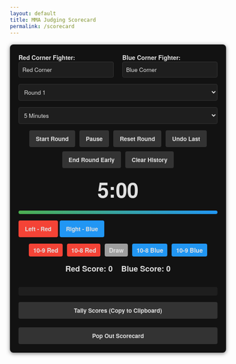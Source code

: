 ```yaml
---
layout: default
title: MMA Judging Scorecard
permalink: /scorecard
---
```


<div class="scorecard-container">
    <div class="content">
        <div class="fighter-inputs">
            <div class="fighter-red">
                <label for="red-fighter">Red Corner Fighter:</label>
                <input type="text" id="red-fighter" placeholder="Red Corner" value="Red Corner">
            </div>
            <div class="fighter-blue">
                <label for="blue-fighter">Blue Corner Fighter:</label>
                <input type="text" id="blue-fighter" placeholder="Blue Corner" value="Blue Corner">
            </div>
        </div>
        <select id="round-select">
            <option value="1">Round 1</option>
            <option value="2">Round 2</option>
            <option value="3">Round 3</option>
            <option value="4">Round 4</option>
            <option value="5">Round 5</option>
        </select>
        <select id="duration-select" onchange="updateTimerFromDuration()">
            <option value="300">5 Minutes</option>
            <option value="180">3 Minutes</option>
        </select>
        <div class="buttons">
            <button id="start-button" onclick="startRound()">Start Round</button>
            <button id="pause-button" onclick="pauseResumeRound()" disabled>Pause</button>
            <button id="reset-button" onclick="resetRound()" disabled>Reset Round</button>
            <button id="undo-button" onclick="undoScore()" disabled>Undo Last</button>
            <button id="end-button" onclick="endRound()" disabled>End Round Early</button>
            <button id="clear-history" onclick="clearHistory()">Clear History</button>
        </div>
        <div class="timer" id="timer" aria-live="polite">5:00</div>
        <div class="progress-bar">
            <div class="progress" id="progress"></div>
        </div>
        <div id="scoring-area" class="hidden">
            <button onclick="scoreRed()" class="red corner" aria-label="Score for Red (Left Arrow)">Left - Red</button>
            <button onclick="scoreBlue()" class="blue corner" aria-label="Score for Blue (Right Arrow)">Right - Blue</button>
        </div>
        <div class="direct-score">
            <button onclick="lockScore('10-9 Red')" class="red corner small" disabled>10-9 Red</button>
            <button onclick="lockScore('10-8 Red')" class="red corner small" disabled>10-8 Red</button>
            <button onclick="lockScore('Draw')" class="neutral small" disabled>Draw</button>
            <button onclick="lockScore('10-8 Blue')" class="blue corner small" disabled>10-8 Blue</button>
            <button onclick="lockScore('10-9 Blue')" class="blue corner small" disabled>10-9 Blue</button>
        </div>
        <div class="scores">
            <div class="score" id="red-score" aria-live="polite">Red Score: 0</div>
            <div class="score" id="blue-score" aria-live="polite">Blue Score: 0</div>
        </div>
        <div id="round-winner" aria-live="assertive"></div>
        <div class="history" id="history" aria-live="polite"></div>
        <button id="tally-button" onclick="tallyScores()">Tally Scores (Copy to Clipboard)</button>
    </div>
    <button class="popout-button" onclick="popOutScorecard()">Pop Out Scorecard</button>
</div>
<script>
    let redScore = 0;
    let blueScore = 0;
    let timerInterval;
    let isScoringActive = false;
    let timeLeft = 300; // Default to 5 minutes in seconds
    let maxTime = 300; // Track the max for progress calculation
    let isPaused = false;
    let history = [];
    let lastScore = null;
    const STORAGE_KEY = 'mma_scorecard_history';

    document.addEventListener('DOMContentLoaded', () => {
        history = JSON.parse(localStorage.getItem(STORAGE_KEY)) || [];
        document.getElementById('history').textContent = history.join('\n');
        updateTimerFromDuration(); // Initial timer display from default duration
    });

    function updateTimerFromDuration() {
        if (!isScoringActive) {
            maxTime = parseInt(document.getElementById('duration-select').value);
            timeLeft = maxTime;
            updateTimerDisplay();
        }
    }
    function startRound() {
        if (!isScoringActive) {
            redScore = 0;
            blueScore = 0;
            maxTime = parseInt(document.getElementById('duration-select').value);
            timeLeft = maxTime;
            lastScore = null;
            updateScores();
            updateProgress();
            updateTimerDisplay();
            document.getElementById('round-winner').textContent = '';
            document.getElementById('scoring-area').classList.remove('hidden');
            enableDirectScoreButtons(true);
            isScoringActive = true;
            document.getElementById('start-button').disabled = true;
            document.getElementById('pause-button').disabled = false;
            document.getElementById('reset-button').disabled = false;
            document.getElementById('undo-button').disabled = false;
            document.getElementById('end-button').disabled = false;
            timerInterval = setInterval(() => {
                if (!isPaused) {
                    timeLeft--;
                    updateProgress();
                    updateTimerDisplay();
                    if (timeLeft <= 30) flashTimer();
                    if (timeLeft <= 0) {
                        endRound();
                    }
                }
            }, 1000);
        }
    }
    function pauseResumeRound() {
        isPaused = !isPaused;
        document.getElementById('pause-button').textContent = isPaused ? 'Resume' : 'Pause';
        if (isPaused) {
            clearInterval(timerInterval);
        } else if (isScoringActive) {
            timerInterval = setInterval(() => {
                if (!isPaused) {
                    timeLeft--;
                    updateProgress();
                    updateTimerDisplay();
                    if (timeLeft <= 30) flashTimer();
                    if (timeLeft <= 0) {
                        endRound();
                    }
                }
            }, 1000);
        }
    }
    function resetRound() {
        if (isScoringActive) {
            redScore = 0;
            blueScore = 0;
            timeLeft = maxTime;
            lastScore = null;
            updateScores();
            updateProgress();
            updateTimerDisplay();
            document.getElementById('round-winner').textContent = '';
        }
    }
    function undoScore() {
        if (lastScore === 'red' && redScore > 0) {
            redScore--;
        } else if (lastScore === 'blue' && blueScore > 0) {
            blueScore--;
        }
        lastScore = null;
        updateScores();
        document.getElementById('undo-button').disabled = (redScore + blueScore === 0);
    }
    function lockScore(scoreType) {
        if (isScoringActive && !isPaused) {
            let forcedWinner = '';
            switch (scoreType) {
                case '10-9 Red':
                    forcedWinner = document.getElementById('red-fighter').value + ' wins the round 10-9';
                    break;
                case '10-8 Red':
                    forcedWinner = document.getElementById('red-fighter').value + ' wins the round 10-8';
                    break;
                case 'Draw':
                    forcedWinner = 'Round is a draw';
                    break;
                case '10-8 Blue':
                    forcedWinner = document.getElementById('blue-fighter').value + ' wins the round 10-8';
                    break;
                case '10-9 Blue':
                    forcedWinner = document.getElementById('blue-fighter').value + ' wins the round 10-9';
                    break;
            }
            endRound(forcedWinner); // Pass forced winner to override
        }
    }
    function endRound(forcedWinner = null) {
        clearInterval(timerInterval);
        document.getElementById('scoring-area').classList.add('hidden');
        enableDirectScoreButtons(false);
        isScoringActive = false;
        isPaused = false;
        document.getElementById('start-button').disabled = false;
        document.getElementById('pause-button').disabled = true;
        document.getElementById('pause-button').textContent = 'Pause';
        document.getElementById('reset-button').disabled = true;
        document.getElementById('undo-button').disabled = true;
        document.getElementById('end-button').disabled = true;
        let winner = forcedWinner;
        if (!winner) {
            let scoreDiff = Math.abs(redScore - blueScore);
            let score = '';
            if (scoreDiff >= 30) {
                score = '10-7';
            } else if (scoreDiff >= 15) {
                score = '10-8';
            } else {
                score = '10-9';
            }
            if (redScore > blueScore) {
                winner = document.getElementById('red-fighter').value + ' wins the round ' + score;
            } else if (blueScore > redScore) {
                winner = document.getElementById('blue-fighter').value + ' wins the round ' + score;
            } else {
                winner = 'Round is a draw';
            }
        }
        const roundEntry = `Round ${document.getElementById('round-select').value}: ${winner}`;
        history.push(roundEntry);
        document.getElementById('round-winner').textContent = winner;
        document.getElementById('history').textContent = history.join('\n');
        saveHistory();
        // Auto-increment round
        const roundSelect = document.getElementById('round-select');
        const nextRound = parseInt(roundSelect.value) + 1;
        if (nextRound <= 5) {
            roundSelect.value = nextRound;
        }
    }
    function scoreRed() {
        if (isScoringActive && !isPaused) {
            redScore++;
            lastScore = 'red';
            updateScores();
            flashButton('red');
            document.getElementById('undo-button').disabled = false;
        }
    }
    function scoreBlue() {
        if (isScoringActive && !isPaused) {
            blueScore++;
            lastScore = 'blue';
            updateScores();
            flashButton('blue');
            document.getElementById('undo-button').disabled = false;
        }
    }
    function updateScores() {
        document.getElementById('red-score').textContent = `${document.getElementById('red-fighter').value} Score: ${redScore}`;
        document.getElementById('blue-score').textContent = `${document.getElementById('blue-fighter').value} Score: ${blueScore}`;
    }
    function updateProgress() {
        const progress = document.getElementById('progress');
        const percentage = (timeLeft / maxTime) * 100;
        progress.style.width = `${percentage}%`;
    }
    function updateTimerDisplay() {
        let minutes = Math.floor(timeLeft / 60);
        let seconds = timeLeft % 60;
        document.getElementById('timer').textContent = `${minutes}:${seconds < 10 ? '0' : ''}${seconds}`;
    }
    function flashButton(color) {
        const button = document.querySelector(`.corner.${color}`);
        if (button) {
            button.style.backgroundColor = '#FF0000';
            setTimeout(() => button.style.backgroundColor = '', 200);
        }
    }
    function flashTimer() {
        const timer = document.getElementById('timer');
        timer.style.color = '#FFFFFF';
        setTimeout(() => timer.style.color = '#FF4040', 500);
    }
    function enableDirectScoreButtons(enable) {
        document.querySelectorAll('.direct-score button').forEach(btn => btn.disabled = !enable);
    }
    function saveHistory() {
        localStorage.setItem(STORAGE_KEY, JSON.stringify(history));
    }
    function clearHistory() {
        history = [];
        localStorage.removeItem(STORAGE_KEY);
        document.getElementById('history').textContent = '';
    }
    function tallyScores() {
        let tallyText = `Fight: ${document.getElementById('red-fighter').value} vs ${document.getElementById('blue-fighter').value}\n`;
        tallyText += history.join('\n');
        navigator.clipboard.writeText(tallyText).then(() => alert('Tally copied to clipboard!')).catch(err => console.error('Clipboard error', err));
    }
    function popOutScorecard() {
        const url = window.location.origin + '/scorecard-popout';
        window.open(url, 'MMA Scorecard', 'width=600,height=800,toolbar=no,menubar=no,scrollbars=yes,resizable=yes');
    }
    document.addEventListener('keydown', (e) => {
        if (isScoringActive && !isPaused) {
            if (e.key === 'ArrowLeft') {
                scoreRed();
            } else if (e.key === 'ArrowRight') {
                scoreBlue();
            } else if (e.key === 'd') {
                lockScore('Draw');
            }
        }
    });
</script>
<style>
    .scorecard-container { max-width: 800px; margin: 20px auto; padding: 20px; background-color: #121212 !important; background-image: none !important; border-radius: 8px; box-shadow: 0 2px 10px rgba(0,0,0,0.5); color: #e0e0e0; font-family: 'Helvetica Neue', Arial, sans-serif; font-weight: bold; }
    .content { display: flex; flex-direction: column; gap: 15px; }
    .fighter-inputs { display: flex; gap: 20px; justify-content: space-between; }
    .fighter-red, .fighter-blue { flex: 1; }
    select, input { width: 100%; padding: 8px; border: 1px solid #333; border-radius: 4px; background: #1e1e1e; color: #e0e0e0; font-family: 'Helvetica Neue', Arial, sans-serif; }
    label { font-weight: bold; color: #e0e0e0; }
    .buttons { display: flex; gap: 10px; flex-wrap: wrap; justify-content: center; }
    button { padding: 10px 15px; background: #333; color: #e0e0e0; border: none; border-radius: 4px; cursor: pointer; transition: background 0.2s; font-family: 'Helvetica Neue', Arial, sans-serif; font-weight: bold; }
    button:hover { background: #444; }
    button.disabled { opacity: 0.5; cursor: not-allowed; }
    .timer { font-size: 48px; text-align: center; color: #e0e0e0; }
    .progress-bar { height: 8px; background: #333; border-radius: 4px; overflow: hidden; }
    .progress { height: 100%; background: linear-gradient(90deg, #4caf50, #2196f3); transition: width 0.5s; }
    .scoring-area { display: flex; gap: 20px; justify-content: center; }
    .scores { display: flex; gap: 20px; justify-content: center; font-size: 18px; color: #e0e0e0; }
    .round-winner { text-align: center; font-weight: bold; color: #e0e0e0; margin: 10px 0; }
    .history { white-space: pre-line; background: #1e1e1e; padding: 10px; border-radius: 4px; max-height: 200px; overflow-y: auto; color: #e0e0e0; font-family: 'Helvetica Neue', Arial, sans-serif; }
    .popout-button { margin-top: 20px; width: 100%; }
    .red.corner { background: #f44336; }
    .blue.corner { background: #2196f3; }
    .neutral { background: #9e9e9e; }
    .small { font-size: 14px; padding: 5px 10px; }
    .direct-score { display: flex; gap: 10px; justify-content: center; flex-wrap: wrap; }
</style>
